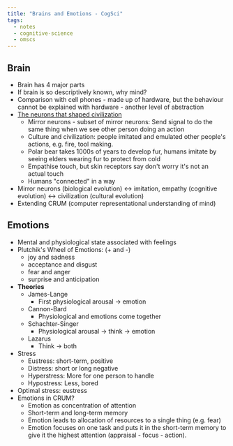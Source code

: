 ```yaml
---
title: "Brains and Emotions - CogSci"
tags:
  - notes
  - cognitive-science
  - omscs
---
```


## Brain

- Brain has 4 major parts
- If brain is so descriptively known, why mind?
- Comparison with cell phones - made up of hardware, but the behaviour cannot be explained with hardware - another level of abstraction
- [The neurons that shaped civilization](https://www.youtube.com/watch?v=l80zgw07W4Y)
  - Mirror neurons - subset of mirror neurons: Send signal to do the same thing when we see other person doing an action
  - Culture and civilization: people imitated and emulated other people's actions, e.g. fire, tool making.
  - Polar bear takes 1000s of years to develop fur, humans imitate by seeing elders wearing fur to protect from cold
  - Empathise touch, but skin receptors say don't worry it's not an actual touch
  - Humans "connected" in a way
- Mirror neurons (biological evolution) ↔ imitation, empathy (cognitive evolution) ↔ civilization (cultural evolution)
- Extending CRUM (computer representational understanding of mind)

## Emotions

- Mental and physiological state associated with feelings
- Plutchik's Wheel of Emotions: (+ and -)
  - joy and sadness
  - acceptance and disgust
  - fear and anger
  - surprise and anticipation
- **Theories**
  - James-Lange
    - First physiological arousal -> emotion
  - Cannon-Bard
    - Physiological and emotions come together
  - Schachter-Singer
    - Physiological arousal -> think -> emotion
  - Lazarus
    - Think -> both
- Stress
  - Eustress: short-term, positive
  - Distress: short or long negative
  - Hyperstress: More for one person to handle
  - Hypostress: Less, bored
- Optimal stress: eustress
- Emotions in CRUM?
  - Emotion as concentration of attention
  - Short-term and long-term memory
  - Emotion leads to allocation of resources to a single thing (e.g. fear)
  - Emotion focuses on one task and puts it in the short-term memory to give it the highest attention (appraisal - focus - action).
